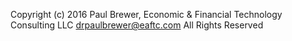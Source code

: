 Copyright (c) 2016 Paul Brewer, Economic & Financial Technology Consulting LLC <drpaulbrewer@eaftc.com>
All Rights Reserved

